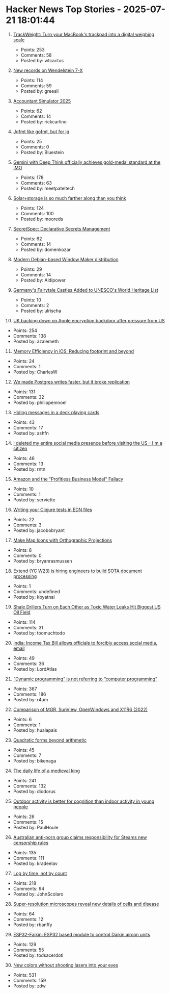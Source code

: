 # Hacker News Top Stories - 2025-07-21 18:01:44

1. [TrackWeight: Turn your MacBook's trackpad into a digital weighing scale](https://github.com/KrishKrosh/TrackWeight)
   - Points: 253
   - Comments: 58
   - Posted by: wtcactus

2. [New records on Wendelstein 7-X](https://www.iter.org/node/20687/new-records-wendelstein-7-x)
   - Points: 114
   - Comments: 59
   - Posted by: greesil

3. [Accountant Simulator 2025](https://accounting.penrose.com/)
   - Points: 62
   - Comments: 14
   - Posted by: rickcarlino

4. [Jqfmt like gofmt, but for jq](https://github.com/noperator/jqfmt)
   - Points: 25
   - Comments: 0
   - Posted by: Bluestein

5. [Gemini with Deep Think officially achieves gold-medal standard at the IMO](https://deepmind.google/discover/blog/advanced-version-of-gemini-with-deep-think-officially-achieves-gold-medal-standard-at-the-international-mathematical-olympiad/)
   - Points: 178
   - Comments: 63
   - Posted by: meetpateltech

6. [Solar+storage is so much farther along than you think](https://www.volts.wtf/p/solarstorage-is-so-much-farther-along)
   - Points: 124
   - Comments: 100
   - Posted by: mooreds

7. [SecretSpec: Declarative Secrets Management](https://devenv.sh/blog/2025/07/21/announcing-secretspec-declarative-secrets-management/)
   - Points: 62
   - Comments: 14
   - Posted by: domenkozar

8. [Modern Debian-based Window Maker distribution](https://wmlive.sourceforge.net/)
   - Points: 29
   - Comments: 14
   - Posted by: Aldipower

9. [Germany's Fairytale Castles Added to UNESCO's World Heritage List](https://www.smithsonianmag.com/smart-news/germanys-stunning-fairytale-castles-added-to-unescos-world-heritage-list-180987007/)
   - Points: 10
   - Comments: 2
   - Posted by: ulrischa

10. [UK backing down on Apple encryption backdoor after pressure from US](https://arstechnica.com/tech-policy/2025/07/uk-backing-down-on-apple-encryption-backdoor-after-pressure-from-us/)
   - Points: 254
   - Comments: 138
   - Posted by: azalemeth

11. [Memory Efficiency in iOS: Reducing footprint and beyond](https://antongubarenko.substack.com/p/memory-efficiency-in-ios-reducing)
   - Points: 24
   - Comments: 1
   - Posted by: CharlesW

12. [We made Postgres writes faster, but it broke replication](https://www.paradedb.com/blog/lsm_trees_in_postgres)
   - Points: 131
   - Comments: 32
   - Posted by: philippemnoel

13. [Hiding messages in a deck playing cards](https://asherfalcon.com/blog/posts/3)
   - Points: 43
   - Comments: 17
   - Posted by: ashfn

14. [I deleted my entire social media presence before visiting the US – I'm a citizen](https://www.theregister.com/2025/07/21/column_social_media_entrapment/)
   - Points: 46
   - Comments: 13
   - Posted by: rntn

15. [Amazon and the "Profitless Business Model" Fallacy](https://www.eugenewei.com/blog/2013/10/25/amazon-and-the-profitless-business-model-narrative)
   - Points: 10
   - Comments: 1
   - Posted by: serviette

16. [Writing your Clojure tests in EDN files](https://biffweb.com/p/edn-tests/)
   - Points: 22
   - Comments: 3
   - Posted by: jacobobryant

17. [Make Map Icons with Orthographic Projections](https://www.esri.com/arcgis-blog/products/arcgis-living-atlas/mapping/custom-orthographic-icons)
   - Points: 8
   - Comments: 0
   - Posted by: bryanrasmussen

18. [Extend (YC W23) is hiring engineers to build SOTA document processing](https://jobs.ashbyhq.com/extend)
   - Points: 1
   - Comments: undefined
   - Posted by: kbyatnal

19. [Shale Drillers Turn on Each Other as Toxic Water Leaks Hit Biggest US Oil Field](https://www.bloomberg.com/news/articles/2025-07-21/toxic-water-leaks-from-top-us-oil-field-ensnare-devon-dvn-in-texas-court-fight)
   - Points: 114
   - Comments: 31
   - Posted by: toomuchtodo

20. [India: Income Tax Bill allows officials to forcibly access social media, email](https://www.thehindu.com/business/Economy/parliamentary-panel-retains-income-tax-bill-provisions-allowing-tax-officials-to-forcibly-access-social-media-private-email/article69837600.ece)
   - Points: 49
   - Comments: 36
   - Posted by: LordAtlas

21. [“Dynamic programming” is not referring to “computer programming”](https://www.vidarholen.net/contents/blog/?p=1172)
   - Points: 367
   - Comments: 186
   - Posted by: r4um

22. [Comparison of MGR, SunView, OpenWindows and X11R6 (2022)](http://oldvcr.blogspot.com/2022/10/if-one-guis-not-enough-for-your-sparc.html)
   - Points: 6
   - Comments: 1
   - Posted by: hualapais

23. [Quadratic forms beyond arithmetic](https://www.ams.org/journals/notices/202507/noti3192/noti3192.html)
   - Points: 45
   - Comments: 7
   - Posted by: bikenaga

24. [The daily life of a medieval king](https://www.medievalists.net/2025/07/medieval-king-daily-life/)
   - Points: 241
   - Comments: 132
   - Posted by: diodorus

25. [Outdoor activity is better for cognition than indoor activity in young people](https://www.sciencedirect.com/science/article/pii/S0031938425000897)
   - Points: 26
   - Comments: 15
   - Posted by: PaulHoule

26. [Australian anti-porn group claims responsibility for Steams new censorship rules](https://www.pcgamer.com/gaming-industry/australian-anti-porn-group-claims-responsibility-for-steams-new-censorship-rules-in-victory-against-porn-sick-brain-rotted-pedo-gamer-fetishists-and-things-only-get-weirder-from-there/)
   - Points: 135
   - Comments: 111
   - Posted by: kradeelav

27. [Log by time, not by count](https://johnscolaro.xyz/blog/log-by-time-not-by-count)
   - Points: 218
   - Comments: 94
   - Posted by: JohnScolaro

28. [Super-resolution microscopes reveal new details of cells and disease](https://knowablemagazine.org/content/article/technology/2025/super-resolution-microscopes-reveal-new-details-cells)
   - Points: 64
   - Comments: 12
   - Posted by: rbanffy

29. [ESP32-Faikin: ESP32 based module to control Daikin aircon units](https://github.com/revk/ESP32-Faikin)
   - Points: 129
   - Comments: 55
   - Posted by: todsacerdoti

30. [New colors without shooting lasers into your eyes](https://dynomight.net/colors/)
   - Points: 531
   - Comments: 159
   - Posted by: zdw

